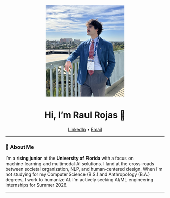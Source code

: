 <p align="center">
  <img src="IMG_0223_v3.jpg" width="250"](https://github.com/RIROJASS/RIROJASS/blob/main/IMG_0223_v3.jpg)"Raul Rojas headshot">
</p>

<h1 align="center">Hi, I’m Raul Rojas 👋</h1>

<p align="center">
  <a href="https://www.linkedin.com/in/raúl-rojas">LinkedIn</a> •
  <a href="mailto:raul.rojas@ufl.edu">Email</a>
</p>

---

### 🚀 About Me
I’m a **rising junior** at the **University of Florida** with a focus on machine‑learning and multimodal‑AI solutions. I land at the cross-roads between societal organization, NLP, and human‑centered design. When I'm not studying for my Computer Science (B.S.) and Anthropology (B.A.) degrees, I work to humanize AI. I’m actively seeking AI/ML engineering internships for Summer 2026.

---
